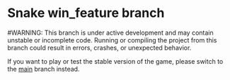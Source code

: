 # Snake win_feature branch

#WARNING: 
This branch is under active development and may contain unstable or incomplete code.
Running or compiling the project from this branch could result in errors, crashes, or unexpected behavior.

If you want to play or test the stable version of the game, please switch to the [main](https://github.com/valentina893/Snake/tree/main)
 branch instead.
